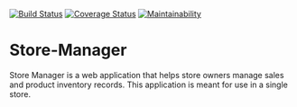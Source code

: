 [![Build Status](https://travis-ci.org/danoseun/Store-Manager.svg?branch=develop)](https://travis-ci.org/danoseun/Store-Manager)
[![Coverage Status](https://coveralls.io/repos/github/danoseun/Store-Manager/badge.svg?branch=develop)](https://coveralls.io/github/danoseun/Store-Manager?branch=develop)
[![Maintainability](https://api.codeclimate.com/v1/badges/b7cbde7d8617918e3eaf/maintainability)](https://codeclimate.com/github/danoseun/Store-Manager/maintainability)


# Store-Manager
Store Manager is a web application that helps store owners manage sales and product inventory records. This application is meant for use in a single store.
